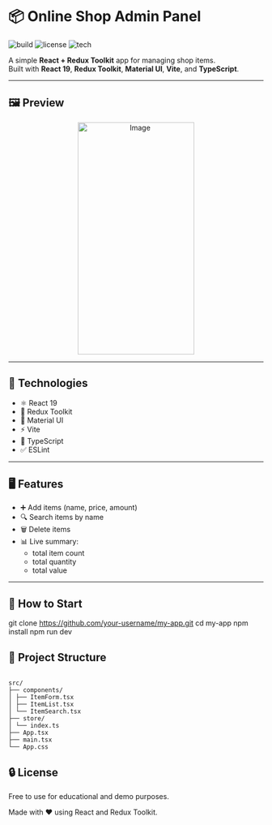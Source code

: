 # 📦 Online Shop Admin Panel

![build](https://img.shields.io/badge/build-passing-brightgreen)
![license](https://img.shields.io/badge/license-MIT-blue)
![tech](https://img.shields.io/badge/stack-React_19%20%7C%20Redux_Toolkit%20%7C%20TypeScript%20%7C%20Vite-blueviolet)

A simple **React + Redux Toolkit** app for managing shop items.  
Built with **React 19**, **Redux Toolkit**, **Material UI**, **Vite**, and **TypeScript**.

---

## 🖼️ Preview

<p align="center">
<img width="230" height="458" alt="Image" src="https://github.com/user-attachments/assets/c108375d-0e4f-4c61-a71f-2237563ed2cc" />
</p>

---

## 🔧 Technologies

- ⚛️ React 19
- 🎯 Redux Toolkit
- 🎨 Material UI
- ⚡ Vite
- 🧪 TypeScript
- ✅ ESLint

---

## 🖥️ Features

- ➕ Add items (name, price, amount)
- 🔍 Search items by name
- 🗑️ Delete items
- 📊 Live summary:
  - total item count
  - total quantity
  - total value

---

## 🚀 How to Start

git clone https://github.com/your-username/my-app.git
cd my-app
npm install
npm run dev

## 📁 Project Structure

```

src/
├── components/
│ ├── ItemForm.tsx
│ ├── ItemList.tsx
│ └── ItemSearch.tsx
├── store/
│ └── index.ts
├── App.tsx
├── main.tsx
└── App.css

```

## 🔒 License

Free to use for educational and demo purposes.

Made with ❤️ using React and Redux Toolkit.
